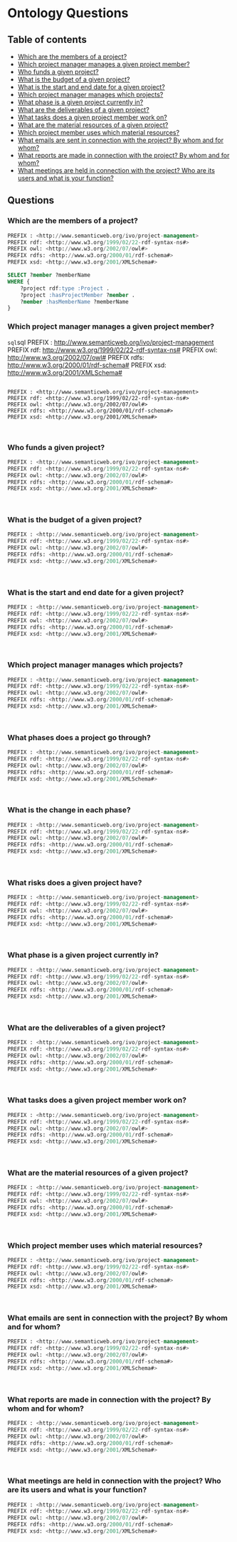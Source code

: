 # Ontology Questions

## Table of contents
- [Which are the members of a project?](#wchich-are-the-members-of-a-project)
- [Which project manager manages a given project member?](#which-project-manager-manages-a-given-project-member)
- [Who funds a given project?](#who-funds-a-given-project)
- [What is the budget of a given project?](#what-is-the-budget-of-a-given-project)
- [What is the start and end date for a given project?](#what-is-the-start-and-end-date-for-a-given-project)
- [Which project manager manages which projects?](#which-project-manager-manages-which-projects)
- [What phase is a given project currently in?](#what-phase-is-a-given-project-currently-in)
- [What are the deliverables of a given project?](#what-are-the-deliverables-of-a-given-project)
- [What tasks does a given project member work on?](#what-tasks-does-a-given-project-member-work-on)
- [What are the material resources of a given project?](#what-are-the-material-resources-of-a-given-project)
- [Which project member uses which material resources?](#which-project-member-uses-which-material-resources)
- [What emails are sent in connection with the project? By whom and for whom?](#what-emails-are-sent-in-connection-with-the-project-by-whom-and-for-whom)
- [What reports are made in connection with the project? By whom and for whom?](#what-reports-are-made-in-connection-with-the-project-by-whom-and-for-whom)
- [What meetings are held in connection with the project? Who are its users and what is your function?](#what-meetings-are-held-in-connection-with-the-project-who-are-its-users-and-what-is-your-function)

## Questions

### Which are the members of a project?
```sql
PREFIX : <http://www.semanticweb.org/ivo/project-management>
PREFIX rdf: <http://www.w3.org/1999/02/22-rdf-syntax-ns#>
PREFIX owl: <http://www.w3.org/2002/07/owl#>
PREFIX rdfs: <http://www.w3.org/2000/01/rdf-schema#>
PREFIX xsd: <http://www.w3.org/2001/XMLSchema#>

SELECT ?member ?memberName
WHERE {
    ?project rdf:type :Project .
    ?project :hasProjectMember ?member .
    ?member :hasMemberName ?memberName
} 
```

### Which project manager manages a given project member?
```sql```sql
PREFIX : <http://www.semanticweb.org/ivo/project-management>
PREFIX rdf: <http://www.w3.org/1999/02/22-rdf-syntax-ns#>
PREFIX owl: <http://www.w3.org/2002/07/owl#>
PREFIX rdfs: <http://www.w3.org/2000/01/rdf-schema#>
PREFIX xsd: <http://www.w3.org/2001/XMLSchema#>

 
```

PREFIX : <http://www.semanticweb.org/ivo/project-management>
PREFIX rdf: <http://www.w3.org/1999/02/22-rdf-syntax-ns#>
PREFIX owl: <http://www.w3.org/2002/07/owl#>
PREFIX rdfs: <http://www.w3.org/2000/01/rdf-schema#>
PREFIX xsd: <http://www.w3.org/2001/XMLSchema#>

 
```

### Who funds a given project?
```sql
PREFIX : <http://www.semanticweb.org/ivo/project-management>
PREFIX rdf: <http://www.w3.org/1999/02/22-rdf-syntax-ns#>
PREFIX owl: <http://www.w3.org/2002/07/owl#>
PREFIX rdfs: <http://www.w3.org/2000/01/rdf-schema#>
PREFIX xsd: <http://www.w3.org/2001/XMLSchema#>

 
```

### What is the budget of a given project?
```sql
PREFIX : <http://www.semanticweb.org/ivo/project-management>
PREFIX rdf: <http://www.w3.org/1999/02/22-rdf-syntax-ns#>
PREFIX owl: <http://www.w3.org/2002/07/owl#>
PREFIX rdfs: <http://www.w3.org/2000/01/rdf-schema#>
PREFIX xsd: <http://www.w3.org/2001/XMLSchema#>

 
```

### What is the start and end date for a given project?
```sql
PREFIX : <http://www.semanticweb.org/ivo/project-management>
PREFIX rdf: <http://www.w3.org/1999/02/22-rdf-syntax-ns#>
PREFIX owl: <http://www.w3.org/2002/07/owl#>
PREFIX rdfs: <http://www.w3.org/2000/01/rdf-schema#>
PREFIX xsd: <http://www.w3.org/2001/XMLSchema#>

 
```

### Which project manager manages which projects?
```sql
PREFIX : <http://www.semanticweb.org/ivo/project-management>
PREFIX rdf: <http://www.w3.org/1999/02/22-rdf-syntax-ns#>
PREFIX owl: <http://www.w3.org/2002/07/owl#>
PREFIX rdfs: <http://www.w3.org/2000/01/rdf-schema#>
PREFIX xsd: <http://www.w3.org/2001/XMLSchema#>

 
```

### What phases does a project go through?
```sql
PREFIX : <http://www.semanticweb.org/ivo/project-management>
PREFIX rdf: <http://www.w3.org/1999/02/22-rdf-syntax-ns#>
PREFIX owl: <http://www.w3.org/2002/07/owl#>
PREFIX rdfs: <http://www.w3.org/2000/01/rdf-schema#>
PREFIX xsd: <http://www.w3.org/2001/XMLSchema#>

 
```

### What is the change in each phase?
```sql
PREFIX : <http://www.semanticweb.org/ivo/project-management>
PREFIX rdf: <http://www.w3.org/1999/02/22-rdf-syntax-ns#>
PREFIX owl: <http://www.w3.org/2002/07/owl#>
PREFIX rdfs: <http://www.w3.org/2000/01/rdf-schema#>
PREFIX xsd: <http://www.w3.org/2001/XMLSchema#>

 
```

### What risks does a given project have?
```sql
PREFIX : <http://www.semanticweb.org/ivo/project-management>
PREFIX rdf: <http://www.w3.org/1999/02/22-rdf-syntax-ns#>
PREFIX owl: <http://www.w3.org/2002/07/owl#>
PREFIX rdfs: <http://www.w3.org/2000/01/rdf-schema#>
PREFIX xsd: <http://www.w3.org/2001/XMLSchema#>

 
```

### What phase is a given project currently in?
```sql
PREFIX : <http://www.semanticweb.org/ivo/project-management>
PREFIX rdf: <http://www.w3.org/1999/02/22-rdf-syntax-ns#>
PREFIX owl: <http://www.w3.org/2002/07/owl#>
PREFIX rdfs: <http://www.w3.org/2000/01/rdf-schema#>
PREFIX xsd: <http://www.w3.org/2001/XMLSchema#>

 
```

### What are the deliverables of a given project?
```sql
PREFIX : <http://www.semanticweb.org/ivo/project-management>
PREFIX rdf: <http://www.w3.org/1999/02/22-rdf-syntax-ns#>
PREFIX owl: <http://www.w3.org/2002/07/owl#>
PREFIX rdfs: <http://www.w3.org/2000/01/rdf-schema#>
PREFIX xsd: <http://www.w3.org/2001/XMLSchema#>

 
```

### What tasks does a given project member work on?
```sql
PREFIX : <http://www.semanticweb.org/ivo/project-management>
PREFIX rdf: <http://www.w3.org/1999/02/22-rdf-syntax-ns#>
PREFIX owl: <http://www.w3.org/2002/07/owl#>
PREFIX rdfs: <http://www.w3.org/2000/01/rdf-schema#>
PREFIX xsd: <http://www.w3.org/2001/XMLSchema#>

 
```

### What are the material resources of a given project?
```sql
PREFIX : <http://www.semanticweb.org/ivo/project-management>
PREFIX rdf: <http://www.w3.org/1999/02/22-rdf-syntax-ns#>
PREFIX owl: <http://www.w3.org/2002/07/owl#>
PREFIX rdfs: <http://www.w3.org/2000/01/rdf-schema#>
PREFIX xsd: <http://www.w3.org/2001/XMLSchema#>

 
```

### Which project member uses which material resources?
```sql
PREFIX : <http://www.semanticweb.org/ivo/project-management>
PREFIX rdf: <http://www.w3.org/1999/02/22-rdf-syntax-ns#>
PREFIX owl: <http://www.w3.org/2002/07/owl#>
PREFIX rdfs: <http://www.w3.org/2000/01/rdf-schema#>
PREFIX xsd: <http://www.w3.org/2001/XMLSchema#>

 
```

### What emails are sent in connection with the project? By whom and for whom?
```sql
PREFIX : <http://www.semanticweb.org/ivo/project-management>
PREFIX rdf: <http://www.w3.org/1999/02/22-rdf-syntax-ns#>
PREFIX owl: <http://www.w3.org/2002/07/owl#>
PREFIX rdfs: <http://www.w3.org/2000/01/rdf-schema#>
PREFIX xsd: <http://www.w3.org/2001/XMLSchema#>

 
```

### What reports are made in connection with the project? By whom and for whom?
```sql
PREFIX : <http://www.semanticweb.org/ivo/project-management>
PREFIX rdf: <http://www.w3.org/1999/02/22-rdf-syntax-ns#>
PREFIX owl: <http://www.w3.org/2002/07/owl#>
PREFIX rdfs: <http://www.w3.org/2000/01/rdf-schema#>
PREFIX xsd: <http://www.w3.org/2001/XMLSchema#>

 
```

### What meetings are held in connection with the project? Who are its users and what is your function?
```sql
PREFIX : <http://www.semanticweb.org/ivo/project-management>
PREFIX rdf: <http://www.w3.org/1999/02/22-rdf-syntax-ns#>
PREFIX owl: <http://www.w3.org/2002/07/owl#>
PREFIX rdfs: <http://www.w3.org/2000/01/rdf-schema#>
PREFIX xsd: <http://www.w3.org/2001/XMLSchema#>

 
```
